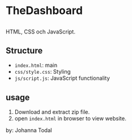 # TheDashboard

##
HTML, CSS och JavaScript.

## Structure
- `index.html`: main
- `css/style.css`: Styling
- `js/script.js`: JavaScript functionality

## usage
1. Download and extract zip file.
2. open `index.html` in browser to view website.

by: Johanna Todal
